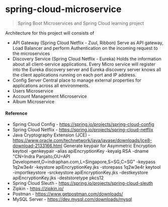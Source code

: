 # spring-cloud-microservice

> Spring Boot Microservices and Spring Cloud learning project

Architecture for this project will consists of
  - API Gateway (Spring Cloud Netflix - Zuul, Ribbon)
    Serve as API gateway, Load Balancer and perform Authentication on the incoming request to the microservices
  - Discovery Service (Spring Cloud Netflix - Eureka)
   Holds the information about all client-service applications. Every Micro service will register into the Eureka discovery server and Eureka discovery server knows all the client applications running on each port and IP address.
  - Config Server
    Central place to manage external properties for applications across all environments. 
  - Users Microservice
  - Account Management Microservice
  - Album Microservice

#### Reference
- Spring Cloud Config - https://spring.io/projects/spring-cloud-config
- Spring Cloud Netflix - https://spring.io/projects/spring-cloud-netflix
- Java Cryptography Extension (JCE) - https://www.oracle.com/technetwork/java/javase/downloads/jce8-download-2133166.html
Generate keypair for Asymmetric Encryption
keytool -genkeypair -alias apiEncryptionKey -keyalg RSA -dname "CN=Indra Panjaito,OU=API Development,O=indraphan.com,L=Singapore,S=SG,C=SG" -keypass 1q2w3e4r -keystore apiEncryptionKey.jks -storepass 1q2w3e4r
keytool -importkeystore -srckeystore apiEncryptionKey.jks -destkeystore apiEncryptionKey.jks -deststoretype pkcs12
- Spring Cloud Sleuth - https://spring.io/projects/spring-cloud-sleuth
- Zipkin - https://zipkin.io/
- Postman - https://www.getpostman.com/downloads/
- MySQL Server - https://dev.mysql.com/downloads/mysql